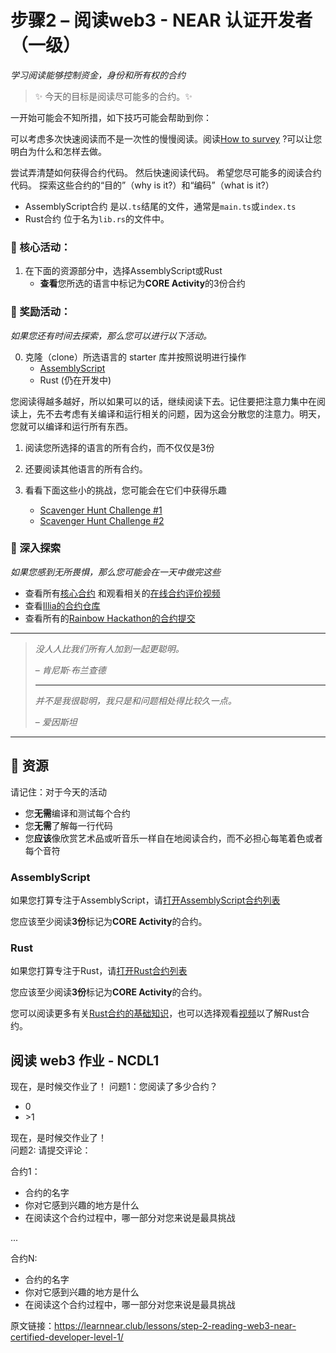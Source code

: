 # 步骤2 – 阅读web3 - NEAR 认证开发者（一级）

_学习阅读能够控制资金，身份和所有权的合约_

> :sparkles: 今天的目标是阅读尽可能多的合约。:sparkles: 

一开始可能会不知所措，如下技巧可能会帮助到你：

可以考虑多次快速阅读而不是一次性的慢慢阅读。阅读[How to survey](https://hackmd.io/@nearly-learning/how-to-survey) ?可以让您明白为什么和怎样去做。

尝试弄清楚如何获得合约代码。 然后快速阅读代码。 希望您尽可能多的阅读合约代码。 探索这些合约的“目的”（why is it?）和“编码”（what is it?）

* AssemblyScript合约 是以`.ts`结尾的文件，通常是`main.ts`或`index.ts`
* Rust合约 位于名为`lib.rs`的文件中。

### :green_book: 核心活动：

1. 在下面的资源部分中，选择AssemblyScript或Rust
    * **查看**您所选的语言中标记为**CORE Activity**的3份合约

### :blue_book: 奖励活动：

_如果您还有时间去探索，那么您可以进行以下活动。_

0. 克隆（clone）所选语言的 starter 库并按照说明进行操作
    * [AssemblyScript](https://github.com/Learn-NEAR/starter--AssemblyScript)
    * Rust (仍在开发中)

您阅读得越多越好，所以如果可以的话，继续阅读下去。记住要把注意力集中在阅读上，先不去考虑有关编译和运行相关的问题，因为这会分散您的注意力。明天，您就可以编译和运行所有东西。

1. 阅读您所选择的语言的所有合约，而不仅仅是3份
2. 还要阅读其他语言的所有合约。
3. 看看下面这些小的挑战，您可能会在它们中获得乐趣

    * [Scavenger Hunt Challenge #1](https://hackmd.io/@nearly-learning/hunt-01)
    * [Scavenger Hunt Challenge #2](https://hackmd.io/@nearly-learning/hunt-02)


### :orange_book: 深入探索

_如果您感到无所畏惧，那么您可能会在一天中做完这些_

* 查看所有[核心合约](https://github.com/near/core-contracts) 和观看相关的[在线合约评价视频](https://www.youtube.com/watch?v=BA7VeUS_RAA&list=PL9tzQn_TEuFXnYksuNJwrl1l_AuWzn6eF)
* 查看[Illia的合约仓库](https://github.com/ilblackdragon/contracts)
* 查看所有的[Rainbow Hackathon的合约提交](https://docs.google.com/spreadsheets/d/19By6mCBnfCO076plLitF-S1MeTpVLgISF_aAlZ5I2-4/edit#gid=0)

---

> _没人人比我们所有人加到一起更聪明。_
>
> – _肯尼斯·布兰查德_
> 
> ---
> 
> _并不是我很聪明，我只是和问题相处得比较久一点。_
>
> – _爱因斯坦_

---

## :dart: 资源

请记住：对于今天的活动

* 您**无需**编译和测试每个合约
* 您**无需**了解每一行代码
* 您**应该**像欣赏艺术品或听音乐一样自在地阅读合约，而不必担心每笔着色或者每个音符

### AssemblyScript

如果您打算专注于AssemblyScript，请[打开AssemblyScript合约列表](https://airtable.com/shrG4kGx80F55usI4/tblwK6r2kVUfS7gDn)

您应该至少阅读**3份**标记为**CORE Activity**的合约。

### Rust

如果您打算专注于Rust，请[打开Rust合约列表](https://airtable.com/shrckdZAMgjbP3uBC/tblwK6r2kVUfS7gDn)

您应该至少阅读**3份**标记为**CORE Activity**的合约。

您可以阅读更多有关[Rust合约的基础知识](https://hackmd.io/@nearly-learning/contract-basics-rust)，也可以选择观看[视频](https://www.youtube.com/watch?v=AOvqsD-rBUw)以了解Rust合约。


## 阅读 web3 作业 - NCDL1

现在，是时候交作业了！
问题1：您阅读了多少合约？
* 0
* \>1

现在，是时候交作业了！  
问题2:  请提交评论：

合约1：
* 合约的名字
* 你对它感到兴趣的地方是什么
* 在阅读这个合约过程中，哪一部分对您来说是最具挑战

...

合约N:
* 合约的名字
* 你对它感到兴趣的地方是什么
* 在阅读这个合约过程中，哪一部分对您来说是最具挑战


原文链接：https://learnnear.club/lessons/step-2-reading-web3-near-certified-developer-level-1/
